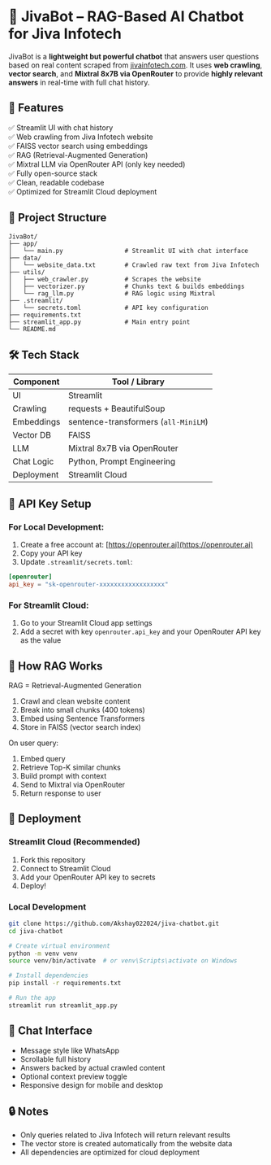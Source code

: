 # 🤖 JivaBot – RAG-Based AI Chatbot for Jiva Infotech

JivaBot is a **lightweight but powerful chatbot** that answers user questions based on real content scraped from [jivainfotech.com](https://www.jivainfotech.com/). It uses **web crawling**, **vector search**, and **Mixtral 8x7B via OpenRouter** to provide **highly relevant answers** in real-time with full chat history.

## 🚀 Features

✅ Streamlit UI with chat history  
✅ Web crawling from Jiva Infotech website  
✅ FAISS vector search using embeddings  
✅ RAG (Retrieval-Augmented Generation)  
✅ Mixtral LLM via OpenRouter API (only key needed)  
✅ Fully open-source stack  
✅ Clean, readable codebase  
✅ Optimized for Streamlit Cloud deployment

## 🧱 Project Structure

```
JivaBot/
├── app/
│   └── main.py                 # Streamlit UI with chat interface
├── data/
│   └── website_data.txt        # Crawled raw text from Jiva Infotech
├── utils/
│   ├── web_crawler.py          # Scrapes the website
│   ├── vectorizer.py           # Chunks text & builds embeddings
│   └── rag_llm.py              # RAG logic using Mixtral
├── .streamlit/
│   └── secrets.toml            # API key configuration
├── requirements.txt
├── streamlit_app.py            # Main entry point
└── README.md
```

## 🛠️ Tech Stack

| Component         | Tool / Library                      |
|------------------|-------------------------------------|
| UI               | Streamlit                           |
| Crawling         | requests + BeautifulSoup             |
| Embeddings       | sentence-transformers (`all-MiniLM`)|
| Vector DB        | FAISS                               |
| LLM              | Mixtral 8x7B via OpenRouter          |
| Chat Logic       | Python, Prompt Engineering           |
| Deployment       | Streamlit Cloud                     |

## 🔐 API Key Setup

### For Local Development:
1. Create a free account at: [https://openrouter.ai](https://openrouter.ai)  
2. Copy your API key  
3. Update `.streamlit/secrets.toml`:

```toml
[openrouter]
api_key = "sk-openrouter-xxxxxxxxxxxxxxxxxx"
```

### For Streamlit Cloud:
1. Go to your Streamlit Cloud app settings
2. Add a secret with key `openrouter.api_key` and your OpenRouter API key as the value

## 🧠 How RAG Works

RAG = Retrieval-Augmented Generation

1. Crawl and clean website content
2. Break into small chunks (400 tokens)
3. Embed using Sentence Transformers
4. Store in FAISS (vector search index)

On user query:
1. Embed query
2. Retrieve Top-K similar chunks
3. Build prompt with context
4. Send to Mixtral via OpenRouter
5. Return response to user

## 🚀 Deployment

### Streamlit Cloud (Recommended)
1. Fork this repository
2. Connect to Streamlit Cloud
3. Add your OpenRouter API key to secrets
4. Deploy!

### Local Development
```bash
git clone https://github.com/Akshay022024/jiva-chatbot.git
cd jiva-chatbot

# Create virtual environment
python -m venv venv
source venv/bin/activate  # or venv\Scripts\activate on Windows

# Install dependencies
pip install -r requirements.txt

# Run the app
streamlit run streamlit_app.py
```

## 💬 Chat Interface

- Message style like WhatsApp
- Scrollable full history
- Answers backed by actual crawled content
- Optional context preview toggle
- Responsive design for mobile and desktop

## 🔒 Notes

- Only queries related to Jiva Infotech will return relevant results
- The vector store is created automatically from the website data
- All dependencies are optimized for cloud deployment
